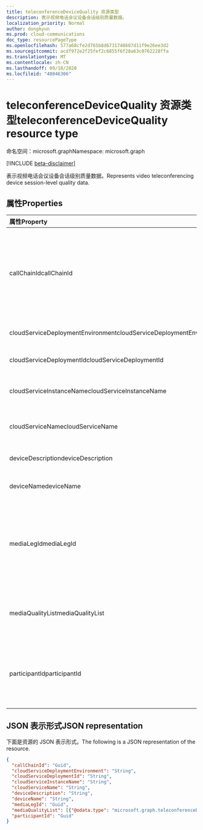 ```yaml
---
title: teleconferenceDeviceQuality 资源类型
description: 表示视频电话会议设备会话级别质量数据。
localization_priority: Normal
author: dongkyun
ms.prod: cloud-communications
doc_type: resourcePageType
ms.openlocfilehash: 577a68cfe2d765b8d6731748687d11f9e26ee3d2
ms.sourcegitcommit: acdf972e2f25fef2c6855f6f28a63c0762228ffa
ms.translationtype: MT
ms.contentlocale: zh-CN
ms.lasthandoff: 09/18/2020
ms.locfileid: "48046306"
---
```

# <a name="teleconferencedevicequality-resource-type"></a><span data-ttu-id="c3eb8-103">teleconferenceDeviceQuality 资源类型</span><span class="sxs-lookup"><span data-stu-id="c3eb8-103">teleconferenceDeviceQuality resource type</span></span>

<span data-ttu-id="c3eb8-104">命名空间：microsoft.graph</span><span class="sxs-lookup"><span data-stu-id="c3eb8-104">Namespace: microsoft.graph</span></span>

[!INCLUDE [beta-disclaimer](../../includes/beta-disclaimer.md)]

<span data-ttu-id="c3eb8-105">表示视频电话会议设备会话级别质量数据。</span><span class="sxs-lookup"><span data-stu-id="c3eb8-105">Represents video teleconferencing device session-level quality data.</span></span>

## <a name="properties"></a><span data-ttu-id="c3eb8-106">属性</span><span class="sxs-lookup"><span data-stu-id="c3eb8-106">Properties</span></span>

| <span data-ttu-id="c3eb8-107">属性</span><span class="sxs-lookup"><span data-stu-id="c3eb8-107">Property</span></span>     | <span data-ttu-id="c3eb8-108">类型</span><span class="sxs-lookup"><span data-stu-id="c3eb8-108">Type</span></span>        | <span data-ttu-id="c3eb8-109">说明</span><span class="sxs-lookup"><span data-stu-id="c3eb8-109">Description</span></span> |
|:-------------|:------------|:------------|
|<span data-ttu-id="c3eb8-110">callChainId</span><span class="sxs-lookup"><span data-stu-id="c3eb8-110">callChainId</span></span>|<span data-ttu-id="c3eb8-111">Guid</span><span class="sxs-lookup"><span data-stu-id="c3eb8-111">Guid</span></span>|<span data-ttu-id="c3eb8-112">会议中所有参与者调用的唯一标识符，或在 P2P 呼叫中两个参与者呼叫的唯一标识符。</span><span class="sxs-lookup"><span data-stu-id="c3eb8-112">A unique identifier for all  the participant calls in a conference or a unique identifier for two participant calls in P2P call.</span></span> <span data-ttu-id="c3eb8-113">需要从 `Microsoft.Graph.Call.CallChainId` 复制它。</span><span class="sxs-lookup"><span data-stu-id="c3eb8-113">This needs to be copied over from `Microsoft.Graph.Call.CallChainId`.</span></span>|
|<span data-ttu-id="c3eb8-114">cloudServiceDeploymentEnvironment</span><span class="sxs-lookup"><span data-stu-id="c3eb8-114">cloudServiceDeploymentEnvironment</span></span>|<span data-ttu-id="c3eb8-115">String</span><span class="sxs-lookup"><span data-stu-id="c3eb8-115">String</span></span>|<span data-ttu-id="c3eb8-116">部署服务的地理区域，例如 `ProdNoam` 。</span><span class="sxs-lookup"><span data-stu-id="c3eb8-116">A geo-region where the service is deployed, such as `ProdNoam`.</span></span>|
|<span data-ttu-id="c3eb8-117">cloudServiceDeploymentId</span><span class="sxs-lookup"><span data-stu-id="c3eb8-117">cloudServiceDeploymentId</span></span>|<span data-ttu-id="c3eb8-118">String</span><span class="sxs-lookup"><span data-stu-id="c3eb8-118">String</span></span>|<span data-ttu-id="c3eb8-119">由 Azure 分配的唯一部署标识符。</span><span class="sxs-lookup"><span data-stu-id="c3eb8-119">A unique deployment identifier assigned by Azure.</span></span>|
|<span data-ttu-id="c3eb8-120">cloudServiceInstanceName</span><span class="sxs-lookup"><span data-stu-id="c3eb8-120">cloudServiceInstanceName</span></span>|<span data-ttu-id="c3eb8-121">String</span><span class="sxs-lookup"><span data-stu-id="c3eb8-121">String</span></span>|<span data-ttu-id="c3eb8-122">Azure 部署的云服务实例名称，例如 `FrontEnd_IN_3` 。</span><span class="sxs-lookup"><span data-stu-id="c3eb8-122">The Azure deployed cloud service instance name, such as `FrontEnd_IN_3`.</span></span>|
|<span data-ttu-id="c3eb8-123">cloudServiceName</span><span class="sxs-lookup"><span data-stu-id="c3eb8-123">cloudServiceName</span></span>|<span data-ttu-id="c3eb8-124">String</span><span class="sxs-lookup"><span data-stu-id="c3eb8-124">String</span></span>|<span data-ttu-id="c3eb8-125">Azure 部署的云服务名称，例如 `contoso.cloudapp.net` 。</span><span class="sxs-lookup"><span data-stu-id="c3eb8-125">The Azure deployed cloud service name, such as `contoso.cloudapp.net`.</span></span>|
|<span data-ttu-id="c3eb8-126">deviceDescription</span><span class="sxs-lookup"><span data-stu-id="c3eb8-126">deviceDescription</span></span>|<span data-ttu-id="c3eb8-127">String</span><span class="sxs-lookup"><span data-stu-id="c3eb8-127">String</span></span>|<span data-ttu-id="c3eb8-128">任何其他说明，如 `VTC Bldg 30/21` 。</span><span class="sxs-lookup"><span data-stu-id="c3eb8-128">Any additional description, such as `VTC Bldg 30/21`.</span></span>|
|<span data-ttu-id="c3eb8-129">deviceName</span><span class="sxs-lookup"><span data-stu-id="c3eb8-129">deviceName</span></span>|<span data-ttu-id="c3eb8-130">String</span><span class="sxs-lookup"><span data-stu-id="c3eb8-130">String</span></span>|<span data-ttu-id="c3eb8-131">用户媒体代理名称，例如 `Cisco SX80` 。</span><span class="sxs-lookup"><span data-stu-id="c3eb8-131">The user media agent name, such as `Cisco SX80`.</span></span>|
|<span data-ttu-id="c3eb8-132">mediaLegId</span><span class="sxs-lookup"><span data-stu-id="c3eb8-132">mediaLegId</span></span>|<span data-ttu-id="c3eb8-133">Guid</span><span class="sxs-lookup"><span data-stu-id="c3eb8-133">Guid</span></span>|<span data-ttu-id="c3eb8-134">会议中参与者的特定媒体腿的唯一标识符。</span><span class="sxs-lookup"><span data-stu-id="c3eb8-134">A unique identifier for a specific media leg of a participant in a conference.</span></span>  <span data-ttu-id="c3eb8-135">如果发生 retargeting，一个参与者可以有多个媒体支线标识符。</span><span class="sxs-lookup"><span data-stu-id="c3eb8-135">One participant can have multiple media leg identifiers if retargeting happens.</span></span> <span data-ttu-id="c3eb8-136">CVI 合作伙伴将分配此值。</span><span class="sxs-lookup"><span data-stu-id="c3eb8-136">CVI partner assigns this value.</span></span>|
|<span data-ttu-id="c3eb8-137">mediaQualityList</span><span class="sxs-lookup"><span data-stu-id="c3eb8-137">mediaQualityList</span></span>|<span data-ttu-id="c3eb8-138">[teleconferenceDeviceMediaQuality](teleconferencedevicemediaquality.md) 集合</span><span class="sxs-lookup"><span data-stu-id="c3eb8-138">[teleconferenceDeviceMediaQuality](teleconferencedevicemediaquality.md) collection</span></span>|<span data-ttu-id="c3eb8-139">媒体会话中的媒体质量列表 (呼叫) ，例如音频质量、视频质量和/或屏幕共享质量。</span><span class="sxs-lookup"><span data-stu-id="c3eb8-139">The list of media qualities in a media session (call), such as audio quality, video quality, and/or screen sharing quality.</span></span>|
|<span data-ttu-id="c3eb8-140">participantId</span><span class="sxs-lookup"><span data-stu-id="c3eb8-140">participantId</span></span>|<span data-ttu-id="c3eb8-141">Guid</span><span class="sxs-lookup"><span data-stu-id="c3eb8-141">Guid</span></span>|<span data-ttu-id="c3eb8-142">会议中的特定参与者的唯一标识符。</span><span class="sxs-lookup"><span data-stu-id="c3eb8-142">A unique identifier for a specific participant in a conference.</span></span> <span data-ttu-id="c3eb8-143">CVI 合作伙伴需要复制 `Call.MyParticipantId` 到此属性。</span><span class="sxs-lookup"><span data-stu-id="c3eb8-143">The CVI partner needs to copy over `Call.MyParticipantId` to this property.</span></span>|

## <a name="json-representation"></a><span data-ttu-id="c3eb8-144">JSON 表示形式</span><span class="sxs-lookup"><span data-stu-id="c3eb8-144">JSON representation</span></span>

<span data-ttu-id="c3eb8-145">下面是资源的 JSON 表示形式。</span><span class="sxs-lookup"><span data-stu-id="c3eb8-145">The following is a JSON representation of the resource.</span></span>

<!-- {
  "blockType": "resource",
  "optionalProperties": [

  ],
  "@odata.type": "microsoft.graph.teleconferenceDeviceQuality",
  "baseType": null
}-->

```json
{
  "callChainId": "Guid",
  "cloudServiceDeploymentEnvironment": "String",
  "cloudServiceDeploymentId": "String",
  "cloudServiceInstanceName": "String",
  "cloudServiceName": "String",
  "deviceDescription": "String",
  "deviceName": "String",
  "mediaLegId": "Guid",
  "mediaQualityList": [{"@odata.type": "microsoft.graph.teleconferenceDeviceMediaQuality"}],
  "participantId": "Guid"
}
```

<!-- uuid: 16cd6b66-4b1a-43a1-adaf-3a886856ed98
2019-02-04 14:57:30 UTC -->
<!-- {
  "type": "#page.annotation",
  "description": "teleconferenceDeviceQuality resource",
  "keywords": "",
  "section": "documentation",
  "tocPath": ""
}-->


